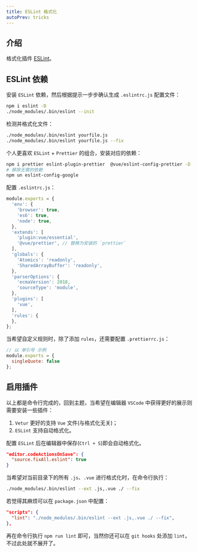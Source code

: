 ```yaml
---
title: ESLint 格式化
autoPrev: tricks
---
```


## 介绍

格式化插件 [ESLint](https://cn.eslint.org/)。



## ESLint 依赖

安装 `ESLint` 依赖，然后根据提示一步步确认生成 `.eslintrc.js` 配置文件：

```bash
npm i eslint -D
./node_modules/.bin/eslint --init
```

检测并格式化文件：

```bash
./node_modules/.bin/eslint yourfile.js
./node_modules/.bin/eslint yourfile.js --fix
```

个人更喜欢 `ESLint` + `Prettier` 的组合，安装对应的依赖：

```bash
npm i prettier eslint-plugin-prettier  @vue/eslint-config-prettier -D
# 移除无需的依赖
npm un eslint-config-google
```

配置 `.eslintrc.js`：

```js
module.exports = {
  'env': {
    'browser': true,
    'es6': true,
    'node': true,
  },
  'extends': [
    'plugin:vue/essential',
    '@vue/prettier', // 替换为安装的 `prettier`
  ],
  'globals': {
    'Atomics': 'readonly',
    'SharedArrayBuffer': 'readonly',
  },
  'parserOptions': {
    'ecmaVersion': 2018,
    'sourceType': 'module',
  },
  'plugins': [
    'vue',
  ],
  'rules': {
  },
};
```

当希望自定义规则时，除了添加 `rules`，还需要配置 `.prettierrc.js`：

```js
// 以 单引号 示例
module.exports = {
  singleQuote: false
};
```



## 启用插件

以上都是命令行完成的，回到主题，当希望在编辑器 `VSCode` 中获得更好的展示则需要安装一些插件：

1. `Vetur` 更好的支持 `Vue` 文件(与格式化无关)；
2. `ESLint` 支持自动格式化。

配置 `ESLint` 后在编辑器中保存(`Ctrl + S`)即会自动格式化。

```json
"editor.codeActionsOnSave": {
  "source.fixAll.eslint": true
}
```

当希望对当前目录下的所有 `.js`、`.vue` 进行格式化时，在命令行执行：

```bash
./node_modules/.bin/eslint --ext .js,.vue ./ --fix
```

若觉得其麻烦可以在 `package.json` 中配置：

```json
"scripts": {
  "lint": "./node_modules/.bin/eslint --ext .js,.vue ./ --fix",
},
```

再在命令行执行 `npm run lint` 即可，当然你还可以在 `git hooks` 处添加 `lint`，不过此处就不展开了。

